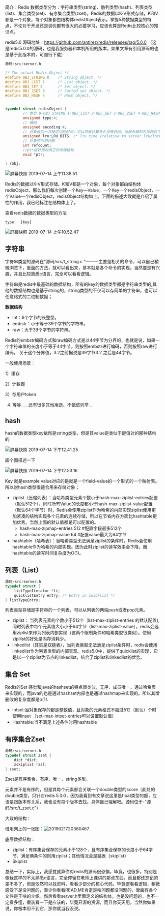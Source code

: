 



简介：Redis 数据类型分为：字符串类型(string)、散列类型(hash)、列表类型(list)、集合类型(set)、有序集合类型(zset)。Redis的数据以K-V形式存储，K和V都是一个对象，每个对象都由结构体redisObject表示。掌握5种数据类型的特点，不论对于开发还是调优都有很大的必要学习，应该也算是Redis比较核心的知识点。



redis5.0 源码地址：https://github.com/antirez/redis/releases/tag/5.0.0  （这是redis5.0.0的源码，也是我服务器和本机所用的版本，如果文章有引用源码的也是基于此版本的，可自行下载）



```c
源码/src/server.h  

/* The actual Redis Object */
#define OBJ_STRING 0    /* String object. */
#define OBJ_LIST 1      /* List object. */
#define OBJ_SET 2       /* Set object. */
#define OBJ_ZSET 3      /* Sorted set object. */
#define OBJ_HASH 4      /* Hash object. */


typedef struct redisObject {
		// 类型 0-OBJ_STRING 1-OBJ_LIST 2-OBJ_SET 3-OBJ_ZSET 4-OBJ_HASH
        unsigned type:4;
		// 编码
        unsigned encoding:4;
		// 对象最后一次被访问的时间，可以用来计算多久没被访问，当服务器的内存超过了maxmemory设置的上限时，没有被访问的时间越长的键就越优先被服务器释放，从而回收内存
        unsigned lru:LRU_BITS; /* lru time (relative to server.lruclock) */
		// 对象的引用计数
        int refcount;
		//ptr指针指向真正的存储结构 
        void *ptr;

} robj;

```

![屏幕快照 2019-07-14 上午11.38.51](../../../../blog_file/%E6%96%87%E7%AB%A0%E5%9B%BE%E7%89%87/%E5%B1%8F%E5%B9%95%E5%BF%AB%E7%85%A7%202019-07-14%20%E4%B8%8A%E5%8D%8811.38.51.png)

Redis的数据以K-V形式存储，K和V都是一个对象，每个对象都由结构体redisObject，那么我们每次创建一个Key—Value，一个Key一个redisObject，一个Value一个redisObject，redisObject结构如上。下面的描述大致就是介绍了属性的作用，我已经标注在结构体上了。



查看redis数据的数据类型的方法

``` type   [key] ```

![屏幕快照 2019-07-14 上午10.52.47](../../../../blog_file/%E6%96%87%E7%AB%A0%E5%9B%BE%E7%89%87/%E5%B1%8F%E5%B9%95%E5%BF%AB%E7%85%A7%202019-07-14%20%E4%B8%8A%E5%8D%8810.52.47.png)



## 字符串

 字符串类型的源码在"源码/src/t_string.c "———主要是相关的命令，可以自己稍微浏览下，里面的方法，就可以看出来，基本就是各个命令的实现。当然要是有兴趣，并且比较熟悉c语言，完全可以看看逻辑。

字符串是redis中最基础的数据结构，所有的key的数据类型都是字符串类型的,其他的数据结构也是基于string的，string类型的不仅可以存简单的字符串，也可以任意格式的二进制数据；

**数据结构**

- int：8个字节的长整型。
- embstr：小于等于39个字节的字符串。
- raw：大于39个字节的字符串。

Redis的embstr编码方式和raw编码方式是以44字节为分界的，也就是说，如果一个字符串值的长度小于等于44字节，则按照embstr进行编码，否则按照raw进行编码。   关于这个分界值，3.2之前据说是39字节3.2 之后是44字节。

一般使用场景：

1）缓存

2）计数器

3）存用户token

4)  等等......还有很多其他用途，不依依列举...



## hash

hash的数据类型key依然是string类型，但是其value是类似于键值对的那种结构的

![屏幕快照 2019-07-14 下午12.41.25](../../../../%E5%B1%8F%E5%B9%95%E5%BF%AB%E7%85%A7%202019-07-14%20%E4%B8%8B%E5%8D%8812.41.25.png)





画个图描述一下

![屏幕快照 2019-07-14 下午12.53.16](../../../../%E5%B1%8F%E5%B9%95%E5%BF%AB%E7%85%A7%202019-07-14%20%E4%B8%8B%E5%8D%8812.53.16.png)



Key 就是example   value对应的是就是一个field-value的一个形式的一个映射表。所以说hash类型很适合用来存储对象；

- ziplist（压缩列表）：当哈希类型元素个数小于hash-max-ziplist-entries配置（默认512个），同时所有Value的长度都小于hash-max-ziplist-value配置（默认64个字节）时，Redis会使用ziplist作为哈希的内部实现ziplist使用更加紧凑的结构实现多个元素的连续存储，所以在节省内存方面比hashtable更加优秀。当然上面的默认值都是可以配置的。
  - hash-max-zipmap-entries 512 #配置字段最多512个
  - hash-max-zipmap-value 64 #配置value最大为64字节
- hashtable（哈希表）：当哈希类型无法满足ziplist的条件时，Redis会使用hashtable作为哈希的内部实现。因为此时ziplist的读写效率会下降，而hashtable的读写时间复杂度为O(1)。

## 列表（List）

```c
源码/src/server.h 
typedef struct {
    listTypeIterator *li;
    quicklistEntry entry; /* Entry in quicklist */
} listTypeEntry;
```

列表类型存储是字符串的一个列表，可以从列表的两端push或者pop元素。

- ziplist： 当列表元素的个数小于512个（list-max-ziplist-entries 的默认配置), 同时列表中每个元素值大小小于64字节（list-max-ziplist-value），redis会选用ziplist来作为列表内部实现（这两个限制条件和哈希类型很类似）。使用ziplilst的好处是内存消耗少。
- linkedlist（其实是双链表），当列表类型无法满足ziplist条件时，redis会使用linkedlist作为列表类型的内部实现。redis5.0中，提供了quicklist的实现，它是以一个ziplist为节点的linkedlist，结合了ziplist和linkedlist的优势。

## 集合 Set

Redis的Set 感觉和java的hashset的特点很类似，无序，成员唯一，通过哈希表来实现的，而java的也是通过hashset内部也是通过hashmap来实现的。所以其增删改的复杂度都是o(1).

- intset:当对象保存的都是整数值，且对象的元素格式不超过512（默认）个时使用inset  （set-max-intset-entries可以设置默认值）
- Hashtable:当不满足上述条件时用hashtable

## 有序集合Zset

```c
源码/src/server.h 
typedef struct zset {
    dict *dict;
    zskiplist *zsl;
} zset;
```



Zset是有序集合，有序，唯一，string类型。

元素并不是有序的，但是其每个元素都会关联一个double类型的score（此处的double类型，只针对redis 5.0.0，因为我看到有文章说这里是float类型的额，应该是跟版本有关系，我也没有每个版本去找，具体自己理解吧。源码位于-"源码/src/t_zset.c"）

大致的结构：

借用网上的一张图：![2019021720360467](../../../../../../../)



底层数据结构：

- ziplist：有序集合保存的元素小于128个，且有序集合保存的长度小于64字节，满足俩条件的则用ziplist；其他情况会是跳表（skiplist）
- Skiplist





总结一下，实际上，我感觉就算你对redis的源码很恐惧，毕竟，也很多，特别是像我这样的不太熟悉c语言，完全停留在老师上课讲的那点东西，而且都还忘记的差不多了，但是依然可以找资料，看看少部分的核心代码，毕竟逻看看逻辑，稍微感受下是没问题的，至少你看看READ.ME肯定是啥问题都没问题的，里面有各个文件是干啥的介绍。然后看看server.h里面定义的结构体，也是没问题的，也不一定看多懂，假装看一下是应该的，毕竟开源的资源，而且你天天用，当然你如果说，你根本用不到它，那你就当我没说。

